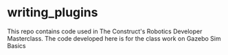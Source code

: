 # writing_plugins
This repo contains code used in The Construct's Robotics Developer Masterclass. The code developed here is for the class work on Gazebo Sim Basics
